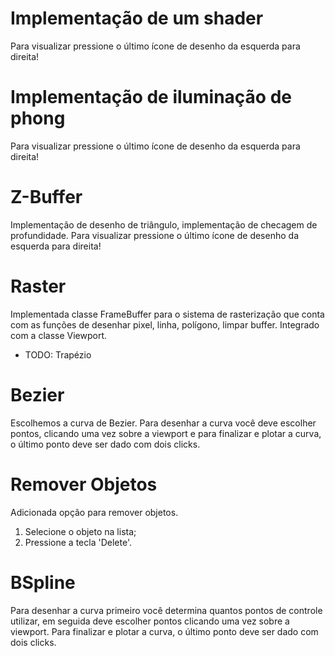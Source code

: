 Implementação de um shader
===================
Para visualizar pressione o último ícone de desenho da esquerda para direita!

Implementação de iluminação de phong
===================
Para visualizar pressione o último ícone de desenho da esquerda para direita!

Z-Buffer
===================
Implementação de desenho de triângulo, implementação de checagem de profundidade.
Para visualizar pressione o último ícone de desenho da esquerda para direita!

Raster
===================
Implementada classe FrameBuffer para o sistema de rasterização que conta com as funções de desenhar pixel, linha, polígono, limpar buffer.
Integrado com a classe Viewport.
- TODO: Trapézio

Bezier
===================
Escolhemos a curva de Bezier.
Para desenhar a curva você deve escolher pontos, clicando uma vez sobre a viewport e para finalizar e plotar a curva, o último ponto deve ser dado com dois clicks.

Remover Objetos
===================
Adicionada opção para remover objetos.
1. Selecione o objeto na lista;
2. Pressione a tecla 'Delete'.

BSpline
===================
Para desenhar a curva primeiro você determina quantos pontos de controle utilizar, em seguida deve escolher pontos clicando uma vez sobre a viewport. Para finalizar e plotar a curva, o último ponto deve ser dado com dois clicks.
